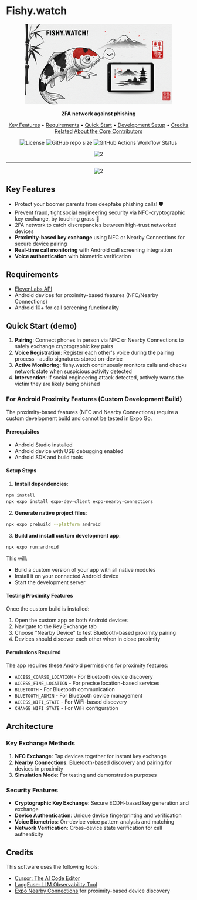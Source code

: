 # Fishy.watch

<p align="center">
  <img src="media/banner.png" alt="2" width="400">
</p>

<p align="center">
<b>2FA network against phishing</b>
</p>

<p align="center">
<p align="center">
  <a href="#key-features">Key Features</a> •
  <a href="#requirements">Requirements</a> •
  <a href="#quick-start">Quick Start</a> •
  <a href="#development-setup">Development Setup</a> •
  <a href="#credits">Credits</a>
  <a href="#related">Related</a>
  <a href="#about-the-core-contributors">About the Core Contributors</a>
</p>

</p>

<p align="center">
  <img src="https://img.shields.io/badge/License-MIT-blue" alt="License">
  <img alt="GitHub repo size" src="https://img.shields.io/github/repo-size/Miyamura80/Python-Template">
  <img alt="GitHub Actions Workflow Status" src="https://img.shields.io/github/actions/workflow/status/Miyamura80/fishy-watch/test_target_tests.yaml?branch=main">

</p>

<p align="center">
  <img src="media/fishy.gif" alt="2" width="600">
</p>


--- 

<p align="center">
  <img src="media/creating_banner.gif" alt="2" width="600">
</p>

## Key Features

- Protect your boomer parents from deepfake phishing calls! 🛡️
- Prevent fraud, tight social engineering security via NFC-cryptographic key exchange, by touching grass 🌿
- 2FA network to catch discrepancies between high-trust networked devices
- **Proximity-based key exchange** using NFC or Nearby Connections for secure device pairing
- **Real-time call monitoring** with Android call screening integration
- **Voice authentication** with biometric verification

## Requirements

- [ElevenLabs API](https://elevenlabs.io) 
- Android devices for proximity-based features (NFC/Nearby Connections)
- Android 10+ for call screening functionality

## Quick Start (demo)

1. **Pairing**: Connect phones in person via NFC or Nearby Connections to safely exchange cryptographic key pairs
2. **Voice Registration**: Register each other's voice during the pairing process - audio signatures stored on-device
3. **Active Monitoring**: fishy.watch continuously monitors calls and checks network state when suspicious activity detected
4. **Intervention**: If social engineering attack detected, actively warns the victim they are likely being phished

### For Android Proximity Features (Custom Development Build)

The proximity-based features (NFC and Nearby Connections) require a custom development build and cannot be tested in Expo Go.

#### Prerequisites
- Android Studio installed
- Android device with USB debugging enabled
- Android SDK and build tools

#### Setup Steps

1. **Install dependencies**:
```bash
npm install
npx expo install expo-dev-client expo-nearby-connections
```

2. **Generate native project files**:
```bash
npx expo prebuild --platform android
```

3. **Build and install custom development app**:
```bash
npx expo run:android
```

This will:
- Build a custom version of your app with all native modules
- Install it on your connected Android device
- Start the development server

#### Testing Proximity Features

Once the custom build is installed:
1. Open the custom app on both Android devices
2. Navigate to the Key Exchange tab
3. Choose "Nearby Device" to test Bluetooth-based proximity pairing
4. Devices should discover each other when in close proximity

#### Permissions Required

The app requires these Android permissions for proximity features:
- `ACCESS_COARSE_LOCATION` - For Bluetooth device discovery
- `ACCESS_FINE_LOCATION` - For precise location-based services
- `BLUETOOTH` - For Bluetooth communication
- `BLUETOOTH_ADMIN` - For Bluetooth device management
- `ACCESS_WIFI_STATE` - For WiFi-based discovery
- `CHANGE_WIFI_STATE` - For WiFi configuration

## Architecture

### Key Exchange Methods
1. **NFC Exchange**: Tap devices together for instant key exchange
2. **Nearby Connections**: Bluetooth-based discovery and pairing for devices in proximity
3. **Simulation Mode**: For testing and demonstration purposes

### Security Features
- **Cryptographic Key Exchange**: Secure ECDH-based key generation and exchange
- **Device Authentication**: Unique device fingerprinting and verification
- **Voice Biometrics**: On-device voice pattern analysis and matching
- **Network Verification**: Cross-device state verification for call authenticity

## Credits

This software uses the following tools:
- [Cursor: The AI Code Editor](cursor.com)
- [LangFuse: LLM Observability Tool](https://langfuse.com/)
- [Expo Nearby Connections](https://docs.expo.dev/versions/latest/sdk/nearby-connections/) for proximity-based device discovery
